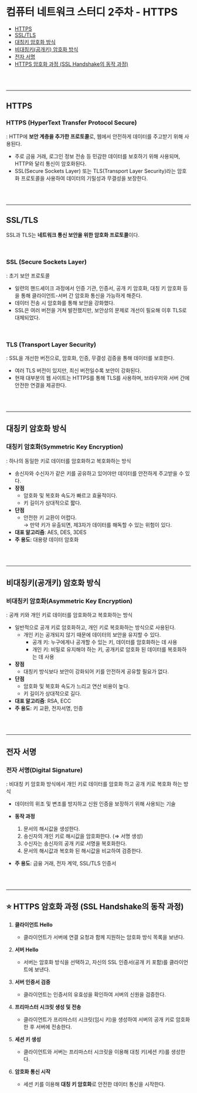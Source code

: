 # 컴퓨터 네트워크 스터디 2주차 - HTTPS

- [HTTPS](#https)
- [SSL/TLS](#ssltls)
- [대칭키 암호화 방식](#대칭키-암호화-방식)
- [비대칭키(공개키) 암호화 방식](#비대칭키공개키-암호화-방식)
- [전자 서명](#전자-서명)
- [HTTPS 암호화 과정 (SSL Handshake의 동작 과정)](#https-암호화-과정-ssl-handshake의-동작-과정)

<br/><br/>

---

## HTTPS

### HTTPS (HyperText Transfer Protocol Secure)
: HTTP에 **보안 계층을 추가한 프로토콜**로, 웹에서 안전하게 데이터를 주고받기 위해 사용된다.

- 주로 금융 거래, 로그인 정보 전송 등 민감한 데이터를 보호하기 위해 사용되며, HTTP와 달리 통신이 암호화된다.
- SSL(Secure Sockets Layer) 또는 TLS(Transport Layer Security)라는 암호화 프로토콜을 사용하여 데이터의 기밀성과 무결성을 보장한다.

<br/><br/>

---

## SSL/TLS
SSL과 TLS는 **네트워크 통신 보안을 위한 암호화 프로토콜**이다.

<br/>

### **SSL (Secure Sockets Layer)**
: 초기 보안 프로토콜
- 일련의 핸드셰이크 과정에서 인증 기관, 인증서, 공개 키 암호화, 대칭 키 암호화 등을 통해 클라이언트-서버 간 암호화 통신을 가능하게 해준다. 
- 데이터 전송 시 암호화를 통해 보안을 강화했다.
- SSL은 여러 버전을 거쳐 발전했지만, 보안상의 문제로 개선이 필요해 이후 TLS로 대체되었다.

<br/>

### **TLS (Transport Layer Security)**
: SSL을 개선한 버전으로, 암호화, 인증, 무결성 검증을 통해 데이터를 보호한다.
- 여러 TLS 버전이 있지만, 최신 버전일수록 보안이 강화된다.
- 현재 대부분의 웹 사이트는 HTTPS를 통해 TLS를 사용하며, 브라우저와 서버 간에 안전한 연결을 제공한다.

<br/><br/>

---

## 대칭키 암호화 방식

### 대칭키 암호화(Symmetric Key Encryption)
: 하나의 동일한 키로 데이터를 암호화하고 복호화하는 방식
- 송신자와 수신자가 같은 키를 공유하고 있어야만 데이터를 안전하게 주고받을 수 있다.
- **장점**
    - 암호화 및 복호화 속도가 빠르고 효율적이다.
    - 키 길이가 상대적으로 짧다.
- **단점**
    - 안전한 키 교환이 어렵다. <br/>
    → 만약 키가 유출되면, 제3자가 데이터를 해독할 수 있는 위험이 있다.
- **대표 알고리즘**: AES, DES, 3DES
- **주 용도**: 대용량 데이터 암호화

<br/><br/>

---

## 비대칭키(공개키) 암호화 방식

### 비대칭키 암호화(Asymmetric Key Encryption)
: 공캐 키와 개인 키로 데이터를 암호화하고 복호화하는 방식

- 일반적으로 공개 키로 암호화하고, 개인 키로 복호화하는 방식으로 사용된다.
    - 개인 키는 공개되지 않기 때문에 데이터의 보안을 유지할 수 있다.
        - 공개 키: 누구에게나 공개할 수 있는 키, 데이터를 암호화하는 데 사용
        - 개인 키: 비밀로 유지해야 하는 키, 공개키로 암호화 된 데이터를 복호화하는 데 사용
- **장점**
    - 대칭키 방식보다 보안이 강화되어 키를 안전하게 공유할 필요가 없다.
- **단점**
    - 암호화 및 복호화 속도가 느리고 연산 비용이 높다.
    - 키 길이가 상대적으로 길다.
- **대표 알고리즘**: RSA, ECC
- **주 용도**: 키 교환, 전자서명, 인증

<br/><br/>

---

## 전자 서명

### 전자 서명(Digital Signature)
: 비대칭 키 암호화 방식에서 개인 키로 데이터를 암호화 하고 공개 키로 복호화 하는 방식
- 데이터의 위조 및 변조를 방지하고 신원 인증을 보장하기 위해 사용되는 기술

- **동작 과정**
    1. 문서의 해시값을 생성한다.
    2. 송신자의 개인 키로 해시값을 암호화한다. (⇒ 서명 생성)
    3. 수신자는 송신자의 공개 키로 서명을 복호화한다.
    4. 문서의 해시값과 복호화 된 해시값을 비교하여 검증한다.

- **주 용도**: 금융 거래, 전자 계약, SSL/TLS 인증서

<br/><br/>

---

## ⭐️ HTTPS 암호화 과정 (SSL Handshake의 동작 과정)
1. **클라이언트 Hello**
    - 클라이언트가 서버에 연결 요청과 함께 지원하는 암호화 방식 목록을 보낸다.

2. **서버 Hello**
    - 서버는 암호화 방식을 선택하고, 자신의 SSL 인증서(공개 키 포함)를 클라이언트에 보낸다.

3. **서버 인증서 검증**
    - 클라이언트는 인증서의 유효성을 확인하여 서버의 신원을 검증한다.

4. **프리마스터 시크릿 생성 및 전송**
    - 클라이언트가 프리마스터 시크릿(임시 키)을 생성하여 서버의 공개 키로 암호화 한 후 서버에 전송한다.

5. **세션 키 생성**
    - 클라이언트와 서버는 프리마스터 시크릿을 이용해 대칭 키(세션 키)를 생성한다.

6. **암호화 통신 시작**
    - 세션 키를 이용해 **대칭 키 암호화**로 안전한 데이터 통신을 시작한다.

<br/><br/>
<br/>
